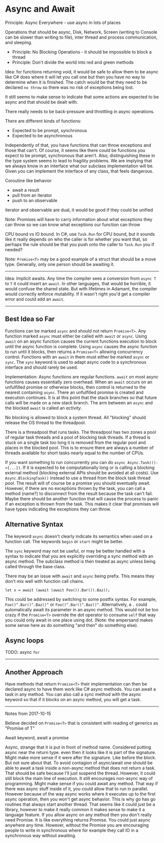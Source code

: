 # Async and Await

Principle: Async Everywhere - use async in lots of places

Operations that should be async, Disk, Network, Screen (writing to Console can be slower than writing to file), inter thread and process communication, and sleeping.

  * Principle: No Blocking Operations - it should be impossible to block a thread
  * Principle: Don't divide the world into red and green methods

Idea: for functions returning void, it would be safe to allow them to be async like C# does where it will let you call one but then you have no way to determine when it is finished.  The catch would be that they need to be declared `no throw` so there was no risk of exceptions being lost.

It still seems to make sense to indicate that some actions are expected to be async and that should be dealt with.

There really needs to be back-pressure and throttling in async operations.

There are different kinds of functions:

  * Expected to be prompt, synchronous
  * Expected to be asynchronous

Independently of that, you have functions that can throw exceptions and those that can't.  Of course, it seems like there could be functions you expect to be prompt, synchronous that aren't.  Also, distinguishing these in the type system seems to lead to fragility problems.  We are implying that we always know in an interface what our subclass implementation will be.  Given you can implement the interface of any class, that feels dangerous.

Coroutine like behavior
  * await a result
  * pull from an iterator
  * push to an observable

iterator and observable are dual, it would be good if they could be unified

Note: Promises will have to carry information about what exceptions they can throw so we can know what exceptions our function can throw

CPU bound vs IO bound.  In C#, use `Task.Run` for CPU bound, but it sounds like it really depends on who the caller is for whether you want that, so perhaps the rule should be that you push onto the caller to `Task.Run` you if needed?

Note: `Promise<T>` may be a good example of a struct that should be a move type. Generally, only one person should be awaiting it.

-------

Idea: Implicit awaits.  Any time the compiler sees a conversion from `async T` to `T` it could insert an `await`.  In other languages, that would be horrible, it would confuse the shared state.  But with lifetimes in Adamant, the compiler would correctly enforce mutability.  If it wasn't right you'd get a compiler error and could add an `await`.

-------

## Best Idea so Far

Functions can be marked `async` and should not return `Promise<T>`.  Any function marked `async` must either be called with `await` or `async`.  Using `await` on an async function causes the current functions execution to block until the async function is complete.  Using `async` causes the async function to run until it blocks, then returns a `Promise<T>` allowing concurrency control.  Functions with an `await` in them must either be marked `async` or `sync`.  The `sync` keyword is used to adapt async code to a synchronous interface and should rarely be used.

Implementation: Async functions are regular functions.  `await` on most async functions causes essentially zero overhead.  When an `await` occurs on an unfulfilled promise or otherwise blocks, then control is returned to the nearest containing `async`.  There an unfulfilled promise is created and execution continues.  It is at this point that the stack branches so that future calls will be made on a new stack branch.  The arm between an `async` and the blocked `await` is called an *activity*.

No blocking is allowed to block a system thread.  All "blocking" should release the OS thread to the threadpool.

There is a threadpool that runs tasks.  The threadpool has two zones a pool of regular task threads and a pool of blocking task threads.  If a thread is stuck on a single task too long it is removed from the regular pool and places in the blocked pool.  This is to ensure there are always a number of threads available for short tasks nearly equal to the number of CPUs.

If you want something to run concurrently you can do `async Async.Task(()->{...})`.  If it is expected to be computationally long or is calling a blocking external method (blocking external APIs should be avoided at all costs).  Use `Async.BlockingTask()` instead to use a thread from the block task thread pool.  The result will of course be a promise you should eventually await.  However, if there are no exceptions thrown by the task, you can call a method (name?) to disconnect from the result because the task can't fail.  Maybe there should be another function that will cause the process to panic if an exception is thrown from the task.  This makes it clear that promises will have types indicating the exceptions they can throw.

## Alternative Syntax

The keyword `async` doesn't clearly indicate its semantics when used on a function call.  The keywords `begin` or `start` might be better.

The `sync` keyword may not be useful, or may be better handled with a syntax to indicate that you are explicitly overriding a sync method with an async method.  The subclass method is then treated as async unless being called through the base class.

There may be an issue with `await` and `async` being prefix.  This means they don't mix well with function call chains.

	let x = await (await (await Foo()).Bar()).Baz();

This could be addressed by switching to some postfix syntax.  For example, `Foo()^.Bar()^.Baz()^` or `Foo()^.Bar()^.Baz()^`.  Alternatively, a `.` could automatically await its parameter in an async method.  This would not be too crazy if the `Promise<T>` override the dot operator to consume `self` that way you could only await in one place using dot. (Note: the ampersand makes some sense here as do something "and then" do something else).

## Async loops

TODO: async `for`


-----

## Another Approach

Have methods that return `Promise<T>` their implementation can then be declared async to have them work like C# async methods.  You can await a task in any method.  You can also call a sync method with the async keyword so that if it blocks on an async method, you will get a task.

----

Notes from 2017-10-15

Believe decided on `Promise<T>` that is consistent with reading of generics as "Promise of T"

Await keyword, await a promise

Async, strange that it is put in front of method name.  Considered putting async near the return type.  even then it looks like it is part of the signature.  Might make more sense if it were after the signature.  Like before the block.  But not sure about that.  To avoid contagion of async/await one should be able to await a task inside a non-async method that does not return a task.  That should be safe because I'll just suspend the thread.  However, it could still block the main line of execution.  It still encourages non-async way of programming.  Might make sense if you could await any method.  That way if there was async stuff inside of it, you could allow that to run in parallel.  However because of the way async works where it executes up to the first async operation, then you won't get async behavior.  This is why go has go routines that always start another thread.  That seems like it could just be a library,  however to make it really common it makes sense to make it a language feature.  If you allow async on any method then you don't really need Promise.  It is like everything returns Promise.  You could just async anywhere any time.  However, without the Promise you are encouraging people to write in synchronous where for example they call IO in a synchronous way without awaiting.
